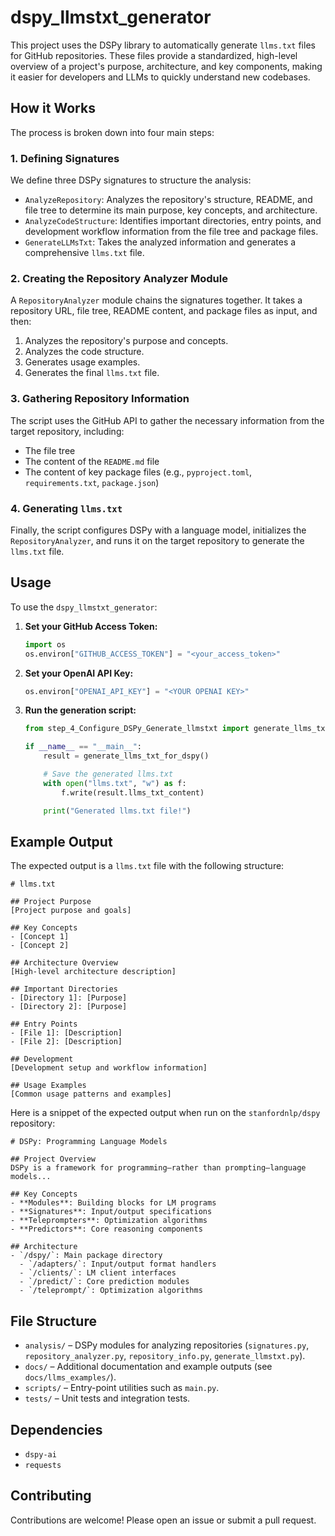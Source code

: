 
# dspy_llmstxt_generator

This project uses the DSPy library to automatically generate `llms.txt` files for GitHub repositories. These files provide a standardized, high-level overview of a project's purpose, architecture, and key components, making it easier for developers and LLMs to quickly understand new codebases.

## How it Works

The process is broken down into four main steps:

### 1. Defining Signatures

We define three DSPy signatures to structure the analysis:

-   `AnalyzeRepository`: Analyzes the repository's structure, README, and file tree to determine its main purpose, key concepts, and architecture.
-   `AnalyzeCodeStructure`: Identifies important directories, entry points, and development workflow information from the file tree and package files.
-   `GenerateLLMsTxt`: Takes the analyzed information and generates a comprehensive `llms.txt` file.

### 2. Creating the Repository Analyzer Module

A `RepositoryAnalyzer` module chains the signatures together. It takes a repository URL, file tree, README content, and package files as input, and then:

1.  Analyzes the repository's purpose and concepts.
2.  Analyzes the code structure.
3.  Generates usage examples.
4.  Generates the final `llms.txt` file.

### 3. Gathering Repository Information

The script uses the GitHub API to gather the necessary information from the target repository, including:

-   The file tree
-   The content of the `README.md` file
-   The content of key package files (e.g., `pyproject.toml`, `requirements.txt`, `package.json`)

### 4. Generating `llms.txt`

Finally, the script configures DSPy with a language model, initializes the `RepositoryAnalyzer`, and runs it on the target repository to generate the `llms.txt` file.

## Usage

To use the `dspy_llmstxt_generator`:

1.  **Set your GitHub Access Token:**
    ```python
    import os
    os.environ["GITHUB_ACCESS_TOKEN"] = "<your_access_token>"
    ```

2.  **Set your OpenAI API Key:**
    ```python
    os.environ["OPENAI_API_KEY"] = "<YOUR OPENAI KEY>"
    ```

3.  **Run the generation script:**
    ```python
    from step_4_Configure_DSPy_Generate_llmstxt import generate_llms_txt_for_dspy

    if __name__ == "__main__":
        result = generate_llms_txt_for_dspy()

        # Save the generated llms.txt
        with open("llms.txt", "w") as f:
            f.write(result.llms_txt_content)

        print("Generated llms.txt file!")
    ```

## Example Output

The expected output is a `llms.txt` file with the following structure:

```
# llms.txt

## Project Purpose
[Project purpose and goals]

## Key Concepts
- [Concept 1]
- [Concept 2]

## Architecture Overview
[High-level architecture description]

## Important Directories
- [Directory 1]: [Purpose]
- [Directory 2]: [Purpose]

## Entry Points
- [File 1]: [Description]
- [File 2]: [Description]

## Development
[Development setup and workflow information]

## Usage Examples
[Common usage patterns and examples]
```

Here is a snippet of the expected output when run on the `stanfordnlp/dspy` repository:

```
# DSPy: Programming Language Models

## Project Overview
DSPy is a framework for programming—rather than prompting—language models...

## Key Concepts
- **Modules**: Building blocks for LM programs
- **Signatures**: Input/output specifications
- **Teleprompters**: Optimization algorithms
- **Predictors**: Core reasoning components

## Architecture
- `/dspy/`: Main package directory
  - `/adapters/`: Input/output format handlers
  - `/clients/`: LM client interfaces
  - `/predict/`: Core prediction modules
  - `/teleprompt/`: Optimization algorithms
```

## File Structure

- `analysis/` – DSPy modules for analyzing repositories (`signatures.py`,
  `repository_analyzer.py`, `repository_info.py`, `generate_llmstxt.py`).
- `docs/` – Additional documentation and example outputs (see
  `docs/llms_examples/`).
- `scripts/` – Entry-point utilities such as `main.py`.
- `tests/` – Unit tests and integration tests.

## Dependencies

-   `dspy-ai`
-   `requests`

## Contributing

Contributions are welcome! Please open an issue or submit a pull request.
